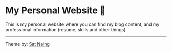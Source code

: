 # My Personal Website 📄

This is my personal website where you can find my blog content, and my professional information (resume, skills and other things)

---

Theme by: [Sat Naing](https://satnaing.dev)
